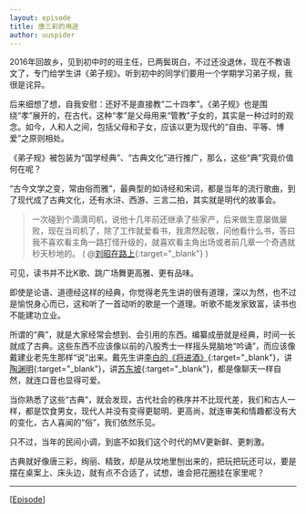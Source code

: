 ```yaml
---
layout: episode
title: 唐三彩的用途
author: uuspider
---
```

2016年回故乡，见到初中时的班主任，已两鬓斑白，不过还没退休，现在不教语文了，专门给学生讲《弟子规》。听到初中的同学们要用一个学期学习弟子规，我很是诧异。

后来细想了想，自我安慰：还好不是直接教“二十四孝”。《弟子规》也是围绕“孝”展开的，在古代，这种“孝”是父母用来“管教”子女的，其实是一种过时的观念。如今，人和人之间，包括父母和子女，应该以更为现代的“自由、平等、博爱”之原则相处。

《弟子规》被包装为“国学经典”、“古典文化”进行推广，那么，这些“典”究竟价值何在呢？

“古今文学之变，常由俗而雅”，最典型的如诗经和宋词，都是当年的流行歌曲，到了现代成了古典文化，还有水浒、西游、三言二拍，其实就是明代的故事会。

>一次碰到个滴滴司机，说他十几年前还继承了些家产，后来做生意屡做屡败，现在当司机了，除了工作就爱看书，我肃然起敬，问他看什么书，答曰我不喜欢看主角一路打怪升级的，就喜欢看主角出场或者前几章一个奇遇就秒天秒地的。 ( @[刘昭在路上][ref4]{:target="_blank"} )

可见，读书并不比K歌、跳广场舞更高雅、更有品味。

即使是论语、道德经这样的经典，你觉得老先生讲的很有道理，深以为然，也不过是愉悦身心而已，这和听了一首动听的歌是一个道理。听歌不能发家致富，读书也不能建功立业。

所谓的“典”，就是大家经常会想到、会引用的东西。编纂成册就是经典，时间一长就成了古典。这些东西不应该像以前的八股秀士一样摇头晃脑地“吟诵”，而应该像戴建业老先生那样“说”出来。戴先生讲[李白的《将进酒》][ref1]{:target="_blank"}，讲[陶渊明][ref2]{:target="_blank"}，讲[苏东坡][ref3]{:target="_blank"}，都是像聊天一样自然，就连口音也显得可爱。

当你熟悉了这些“古典”，就会发现，古代社会的秩序并不比现代差，我们和古人一样，都是饮食男女，现代人并没有变得更聪明、更高尚，就连审美和情趣都没有大的变化，古人喜闻的“俗”，我们依然乐见。

只不过，当年的民间小调，到底不如我们这个时代的MV更新鲜、更刺激。

古典就好像唐三彩，绚丽、精致，却是从坟地里刨出来的，把玩把玩还可以，要是摆在桌案上、床头边，就有点不合适了，试想，谁会把花圈挂在家里呢？

***

[[Episode][episode]]

[episode]:http://about.uuspider.com/2019/06/02/episodeindex.html

[ref1]:https://www.bilibili.com/video/av53989469?from=search&seid=14525431989525741345
[ref2]:https://www.bilibili.com/video/av54368590?from=search&seid=7774450254403501087
[ref3]:https://www.bilibili.com/video/av51569465/?spm_id_from=333.788.videocard.3
[ref4]:https://weibo.com/1719441021/HxDbdkcPF
